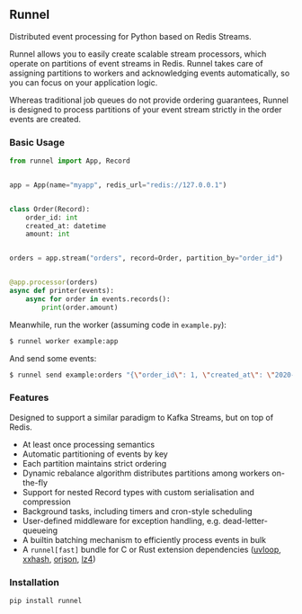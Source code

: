 ## Runnel

Distributed event processing for Python based on Redis Streams.

Runnel allows you to easily create scalable stream processors, which operate on
partitions of event streams in Redis. Runnel takes care of assigning partitions
to workers and acknowledging events automatically, so you can focus on your
application logic.

Whereas traditional job queues do not provide ordering guarantees, Runnel is
designed to process partitions of your event stream strictly in the order
events are created.

### Basic Usage

```python
from runnel import App, Record


app = App(name="myapp", redis_url="redis://127.0.0.1")


class Order(Record):
    order_id: int
    created_at: datetime
    amount: int


orders = app.stream("orders", record=Order, partition_by="order_id")


@app.processor(orders)
async def printer(events):
    async for order in events.records():
        print(order.amount)
```

Meanwhile, run the worker (assuming code in `example.py`):
```bash
$ runnel worker example:app
```

And send some events:
```bash
$ runnel send example:orders "{\"order_id\": 1, \"created_at\": \"2020-07-21T22:09:37Z\" , \"amount\": 99}"
```

### Features

Designed to support a similar paradigm to Kafka Streams, but on top of Redis.

* At least once processing semantics
* Automatic partitioning of events by key
* Each partition maintains strict ordering
* Dynamic rebalance algorithm distributes partitions among workers on-the-fly
* Support for nested Record types with custom serialisation and compression
* Background tasks, including timers and cron-style scheduling
* User-defined middleware for exception handling, e.g. dead-letter-queueing
* A builtin batching mechanism to efficiently process events in bulk
* A `runnel[fast]` bundle for C or Rust extension dependencies ([uvloop](https://github.com/MagicStack/uvloop), [xxhash](https://github.com/Cyan4973/xxHash), [orjson](https://github.com/ijl/orjson), [lz4](https://github.com/python-lz4/python-lz4))

### Installation

```bash
pip install runnel
```
